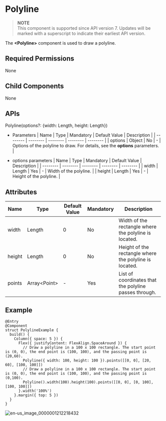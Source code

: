 # Polyline


> **NOTE**<br>
> This component is supported since API version 7. Updates will be marked with a superscript to indicate their earliest API version.


The **<Polyline\>** component is used to draw a polyline.


## Required Permissions

None


## Child Components

None


## APIs

Polyline(options?: {width: Length, height: Length})

- Parameters
  | Name | Type | Mandatory | Default Value | Description | 
  | -------- | -------- | -------- | -------- | -------- |
  | options | Object | No | - | Options of the polyline to draw. For details, see the **options** parameters. | 

- options parameters
  | Name | Type | Mandatory | Default Value | Description | 
  | -------- | -------- | -------- | -------- | -------- |
  | width | Length | Yes | - | Width of the polyline. | 
  | height | Length | Yes | - | Height of the polyline. | 


## Attributes

| Name | Type | Default Value | Mandatory | Description | 
| -------- | -------- | -------- | -------- | -------- |
| width | Length | 0 | No | Width of the rectangle where the polyline is located. | 
| height | Length | 0 | No | Height of the rectangle where the polyline is located. | 
| points | Array&lt;Point&gt; | - | Yes | List of coordinates that the polyline passes through. | 


## Example

  
```
@Entry
@Component
struct PolylineExample {
  build() {
    Column({ space: 5 }) {
      Flex({ justifyContent: FlexAlign.SpaceAround }) {
        // Draw a polyline in a 100 x 100 rectangle. The start point is (0, 0), the end point is (100, 100), and the passing point is (20,60).
        Polyline({ width: 100, height: 100 }).points([[0, 0], [20, 60], [100, 100]])
        // Draw a polyline in a 100 x 100 rectangle. The start point is (0, 0), the end point is (100, 100), and the passing point is (0,100).
        Polyline().width(100).height(100).points([[0, 0], [0, 100], [100, 100]])
      }.width('100%')
    }.margin({ top: 5 })
  }
}
```

![en-us_image_0000001212218432](figures/en-us_image_0000001212218432.gif)
